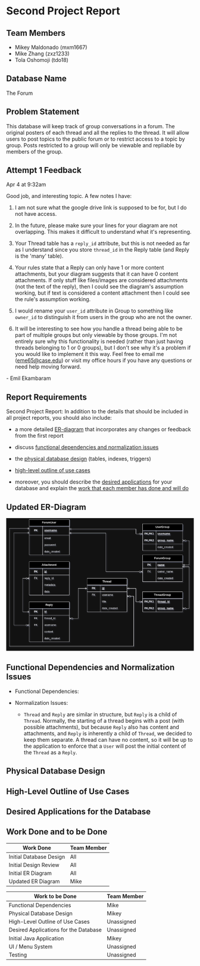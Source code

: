 # Second Project Report

<!-- This is the 2nd Report for Team 6's project. It is written in markdown language and should be converted to PDF before submission. -->

## Team Members

- Mikey Maldonado (mxm1667)
- Mike Zhang (zxz1233)
- Tola Oshomoji (tdo18)

## Database Name

The Forum

## Problem Statement

This database will keep track of group conversations in a forum. The original posters of each thread and all the replies to the thread. It will allow users to post topics to the public forum or to restrict access to a topic by group. Posts restricted to a group will only be viewable and repliable by members of the group.

## Attempt 1 Feedback

Apr 4 at 9:32am

Good job, and interesting topic. A few notes I have: 

1. I am not sure what the google drive link is supposed to be for, but I do not have access.

2. In the future, please make sure your lines for your diagram are not overlapping. This makes it difficult to understand what it's representing.

3. Your Thread table has a `reply_id` attribute, but this is not needed as far as I understand since you store `thread_id` in the Reply table (and Reply is the 'many' table).

4. Your rules state that a Reply can only have 1 or more content attachments, but your diagram suggests that it can have 0 content attachments. If only stuff like files/images are considered attachments (not the text of the reply), then I could see the diagram's assumption working, but if text is considered a content attachment then I could see the rule's assumption working.

5. I would rename your `user_id` attribute in Group to something like `owner_id` to distinguish it from users in the group who are not the owner.

6. It will be interesting to see how you handle a thread being able to be part of multiple groups but only viewable by those groups. I'm not entirely sure why this functionality is needed (rather than just having threads belonging to 1 or 0 groups), but I don't see why it's a problem if you would like to implement it this way. Feel free to email me (eme65@case.edu) or visit my office hours if you have any questions or need help moving forward.

\- Emil Ekambaram

## Report Requirements

Second Project Report: In addition to the details that should be included in all project reports, you should also include:

- a more detailed [ER-diagram](#updated-er-diagram) that incorporates any changes or feedback from the first report

- discuss [functional dependencies and normalization issues](#functional-dependencies-and-normalization-issues)

- the [physical database design](#physical-database-design) (tables, indexes, triggers)

- [high-level outline of use cases](#high-level-outline-of-use-cases)

- moreover, you should describe the [desired applications](#desired-applications-for-the-database) for your database and explain the [work that each member has done and will do](#work-done-and-to-be-done)

## Updated ER-Diagram

![erd](erd.png)

<!-- Link to edit the ERD:
https://drive.google.com/file/d/1Mqd3s_5D0qhksFYDah-cYSEmzq6K9eE_/view?usp=sharing
-->

## Functional Dependencies and Normalization Issues

- Functional Dependencies:
    <!-- TODO -->

- Normalization Issues:
    - `Thread` and `Reply` are similar in structure, but `Reply` is a child of `Thread`. Normally, the starting of a thread begins with a post (with possible attachments), but because `Reply` also has content and attachments, and `Reply` is inherently a child of `Thread`, we decided to keep them separate.  A thread can have no content, so it will be up to the application to enforce that a `User` will post the initial content of the `Thread` as a `Reply`.
    <!-- More? -->

## Physical Database Design
<!-- TODO -->

## High-Level Outline of Use Cases
<!-- TODO -->

## Desired Applications for the Database
<!-- TODO -->

## Work Done and to be Done

| Work Done | Team Member |
| --- | --- |
| Initial Database Design | All |
| Initial Design Review | All |
| Initial ER Diagram | All |
| Updated ER Diagram | Mike |
<!-- TODO MORE -->

<!-- Report 2 Requirements -->
| Work to be Done | Team Member |
| --- | --- |
| Functional Dependencies | Mike |
| Physical Database Design | Mikey |
| High-Level Outline of Use Cases | Unassigned |
| Desired Applications for the Database | Unassigned |
| Initial Java Application | Mikey |
| UI / Menu System | Unassigned |
| Testing | Unassigned |
